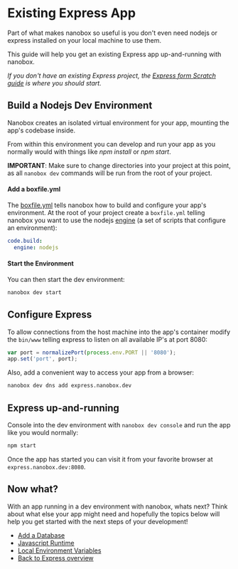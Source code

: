 # Existing Express App
Part of what makes nanobox so useful is you don't even need nodejs or express installed on your local machine to use them.

This guide will help you get an existing Express app up-and-running with nanobox.

*If you don't have an existing Express project, the [Express form Scratch guide](/php/express//from-scratch) is where you should start.*

## Build a Nodejs Dev Environment
Nanobox creates an isolated virtual environment for your app, mounting the app's codebase inside.

From within this environment you can develop and run your app as you normally would with things like *npm install* or *npm start*.

**IMPORTANT**: Make sure to change directories into your project at this point, as all `nanobox dev` commands will be run from the root of your project.

#### Add a boxfile.yml
The <a href="https://docs.nanobox.io/boxfile/" target="\_blank">boxfile.yml</a> tells nanobox how to build and configure your app's environment. At the root of your project create a `boxfile.yml` telling nanobox you want to use the nodejs <a href="https://docs.nanobox.io/engines/" target="\_blank">engine</a> (a set of scripts that configure an environment):

```yaml
code.build:
  engine: nodejs
```

#### Start the Environment
You can then start the dev environment:

```bash
nanobox dev start
```

## Configure Express
To allow connections from the host machine into the app's container modify the `bin/www` telling express to listen on all available IP's at port 8080:

```js
var port = normalizePort(process.env.PORT || '8080');
app.set('port', port);
```

Also, add a convenient way to access your app from a browser:

```bash
nanobox dev dns add express.nanobox.dev
```

## Express up-and-running
Console into the dev environment with `nanobox dev console` and run the app like you would normally:

```bash
npm start
```

Once the app has started you can visit it from your favorite browser at `express.nanobox.dev:8080`.

## Now what?
With an app running in a dev environment with nanobox, whats next? Think about what else your app might need and hopefully the topics below will help you get started with the next steps of your development!

* [Add a Database](/nodejs/express//add-a-database)
* [Javascript Runtime](/nodejs/express//javascript-runtime)
* [Local Environment Variables](/nodejs/express//local-evars)
* [Back to Express overview](/nodejs/express)
